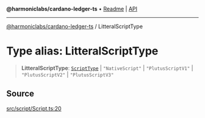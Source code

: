 **@harmoniclabs/cardano-ledger-ts** • [Readme](../Introduction) \| [API](../globals)

***

[@harmoniclabs/cardano-ledger-ts](../Introduction) / LitteralScriptType

# Type alias: LitteralScriptType

> **LitteralScriptType**: [`ScriptType`](../enumerations/ScriptType) \| `"NativeScript"` \| `"PlutusScriptV1"` \| `"PlutusScriptV2"` \| `"PlutusScriptV3"`

## Source

[src/script/Script.ts:20](https://github.com/HarmonicLabs/cardano-ledger-ts/blob/d1659b0/src/script/Script.ts#L20)
